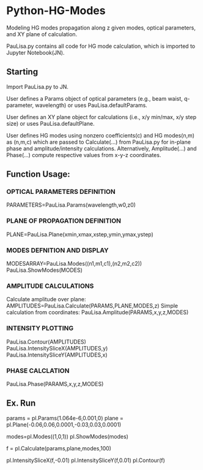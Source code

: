 # Python-HG-Modes
Modeling HG modes propagation along z given modes, optical parameters, and XY plane of calculation.

PauLisa.py contains all code for HG mode calculation, which is imported to Jupyter Notebook(JN).

## Starting
Import PauLisa.py to JN.

User defines a Params object of optical parameters (e.g., beam waist, q-parameter, wavelength) or uses PauLisa.defaultParams.

User defines an XY plane object for calculations (i.e., x/y min/max, x/y step size) or uses PauLisa.defaultPlane.

User defines HG modes using nonzero coefficients(c) and HG modes(n,m) as (n,m,c) which are passed to Calculate(...) from PauLisa.py for in-plane phase and amplitude/intensity calculations. Alternatively, Amplitude(...) and Phase(...) compute respective values from x-y-z coordinates.


## Function Usage:
### OPTICAL PARAMETERS DEFINITION     
 PARAMETERS=PauLisa.Params(wavelength,w0,z0)

### PLANE OF PROPAGATION DEFINITION     
 PLANE=PauLisa.Plane(xmin,xmax,xstep,ymin,ymax,ystep) 

### MODES DEFNITION AND DISPLAY     
 MODESARRAY=PauLisa.Modes((n1,m1,c1),(n2,m2,c2))     
 PauLisa.ShowModes(MODES) 

### AMPLITUDE CALCULATIONS     
 Calculate amplitude over plane: AMPLITUDES=PauLisa.Calculate(PARAMS,PLANE,MODES,z) 
 Simple calculation from coordinates: PauLisa.Amplitude(PARAMS,x,y,z,MODES) 

### INTENSITY PLOTTING     
 PauLisa.Contour(AMPLITUDES)     
 PauLisa.IntensitySliceX(AMPLITUDES,y)     
 PauLisa.IntensitySliceY(AMPLITUDES,x) 

### PHASE CALCLATION     
 PauLisa.Phase(PARAMS,x,y,z,MODES) 

## Ex. Run
params = pl.Params(1.064e-6,0.001,0)
plane = pl.Plane(-0.06,0.06,0.0001,-0.03,0.03,0.0001)

modes=pl.Modes((1,0,1))
pl.ShowModes(modes)

f = pl.Calculate(params,plane,modes,100)

pl.IntensitySliceX(f,-0.01)
pl.IntensitySliceY(f,0.01)
pl.Contour(f)
